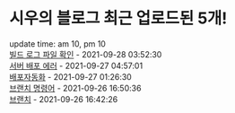 # 시우의 블로그 최근 업로드된 5개!<br>

update time: am 10, pm 10<br>[빌드 로그 파일 확인](https://velog.io/@dev_shu/%EB%B9%8C%EB%93%9C-%EB%A1%9C%EA%B7%B8-%ED%8C%8C%EC%9D%BC-%ED%99%95%EC%9D%B8) - 2021-09-28 03:52:30<br>
[서버 배포 에러](https://velog.io/@dev_shu/%EC%84%9C%EB%B2%84-%EB%B0%B0%ED%8F%AC-%EC%97%90%EB%9F%AC) - 2021-09-27 04:57:01<br>
[배포자동화](https://velog.io/@dev_shu/%EB%B0%B0%ED%8F%AC%EC%9E%90%EB%8F%99%ED%99%94) - 2021-09-27 01:26:30<br>
[브랜치 명령어](https://velog.io/@dev_shu/%EB%B8%8C%EB%9E%9C%EC%B9%98-%EB%AA%85%EB%A0%B9%EC%96%B4) - 2021-09-26 16:50:36<br>
[브랜치](https://velog.io/@dev_shu/%EB%B8%8C%EB%9E%9C%EC%B9%98) - 2021-09-26 16:42:26<br>
